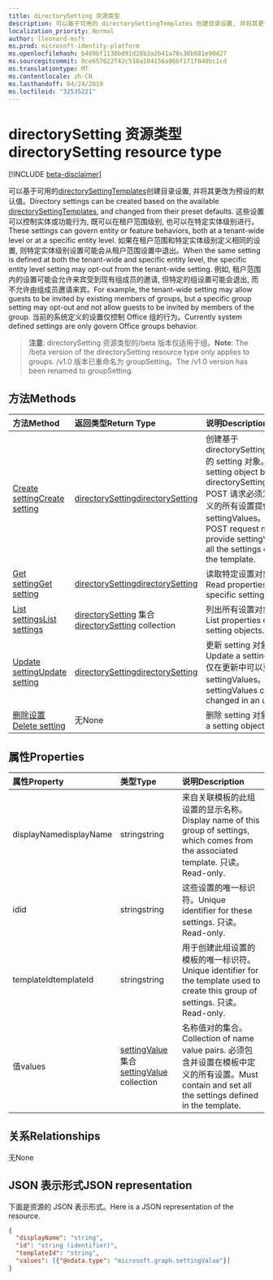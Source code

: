 ```yaml
---
title: directorySetting 资源类型
description: 可以基于可用的 directorySettingTemplates 创建目录设置, 并将其更改为预设的默认值。 这些设置可以控制实体或功能行为, 既可以在租户范围级别, 也可以在特定实体级别进行。 如果在租户范围和特定实体级别定义相同的设置, 则特定实体级别设置可能会从租户范围设置中退出。  例如, 租户范围内的设置可能会允许来宾受到现有组成员的邀请, 但特定的组设置可能会退出, 而不允许由组成员邀请来宾。 当前的系统定义的设置仅控制 Office 组的行为。
localization_priority: Normal
author: lleonard-msft
ms.prod: microsoft-identity-platform
ms.openlocfilehash: b489bf1130bd91d28b3a2b41a78c38b881e90d27
ms.sourcegitcommit: 0ce657622f42c510a104156a96bf1f1f040bc1cd
ms.translationtype: MT
ms.contentlocale: zh-CN
ms.lasthandoff: 04/24/2019
ms.locfileid: "32535221"
---
```

# <a name="directorysetting-resource-type"></a><span data-ttu-id="4c644-107">directorySetting 资源类型</span><span class="sxs-lookup"><span data-stu-id="4c644-107">directorySetting resource type</span></span>

[!INCLUDE [beta-disclaimer](../../includes/beta-disclaimer.md)]

<span data-ttu-id="4c644-108">可以基于可用的[directorySettingTemplates](directorysettingtemplate.md)创建目录设置, 并将其更改为预设的默认值。</span><span class="sxs-lookup"><span data-stu-id="4c644-108">Directory settings can be created based on the available [directorySettingTemplates](directorysettingtemplate.md), and changed from their preset defaults.</span></span> <span data-ttu-id="4c644-109">这些设置可以控制实体或功能行为, 既可以在租户范围级别, 也可以在特定实体级别进行。</span><span class="sxs-lookup"><span data-stu-id="4c644-109">These settings can govern entity or feature behaviors, both at a tenant-wide level or at a specific entity level.</span></span> <span data-ttu-id="4c644-110">如果在租户范围和特定实体级别定义相同的设置, 则特定实体级别设置可能会从租户范围设置中退出。</span><span class="sxs-lookup"><span data-stu-id="4c644-110">When the same setting is defined at both the tenant-wide and specific entity level, the specific entity level setting may opt-out from the tenant-wide setting.</span></span>  <span data-ttu-id="4c644-111">例如, 租户范围内的设置可能会允许来宾受到现有组成员的邀请, 但特定的组设置可能会退出, 而不允许由组成员邀请来宾。</span><span class="sxs-lookup"><span data-stu-id="4c644-111">For example, the tenant-wide setting may allow guests to be invited by existing members of groups, but a specific group setting may opt-out and not allow guests to be invited by members of the group.</span></span> <span data-ttu-id="4c644-112">当前的系统定义的设置仅控制 Office 组的行为。</span><span class="sxs-lookup"><span data-stu-id="4c644-112">Currently system defined settings are only govern Office groups behavior.</span></span>

> <span data-ttu-id="4c644-113">**注意**: directorySetting 资源类型的/beta 版本仅适用于组。</span><span class="sxs-lookup"><span data-stu-id="4c644-113">**Note**: The /beta version of the directorySetting resource type only applies to groups.</span></span> <span data-ttu-id="4c644-114">/v1.0 版本已重命名为 groupSetting。</span><span class="sxs-lookup"><span data-stu-id="4c644-114">The /v1.0 version has been renamed to groupSetting.</span></span>

## <a name="methods"></a><span data-ttu-id="4c644-115">方法</span><span class="sxs-lookup"><span data-stu-id="4c644-115">Methods</span></span>

| <span data-ttu-id="4c644-116">方法</span><span class="sxs-lookup"><span data-stu-id="4c644-116">Method</span></span>           | <span data-ttu-id="4c644-117">返回类型</span><span class="sxs-lookup"><span data-stu-id="4c644-117">Return Type</span></span>    |<span data-ttu-id="4c644-118">说明</span><span class="sxs-lookup"><span data-stu-id="4c644-118">Description</span></span>|
|:---------------|:--------|:----------|
|[<span data-ttu-id="4c644-119">Create setting</span><span class="sxs-lookup"><span data-stu-id="4c644-119">Create setting</span></span>](../api/directorysetting-post-settings.md) | [<span data-ttu-id="4c644-120">directorySetting</span><span class="sxs-lookup"><span data-stu-id="4c644-120">directorySetting</span></span>](directorysetting.md) |<span data-ttu-id="4c644-121">创建基于 directorySettingTemplate 的 setting 对象。</span><span class="sxs-lookup"><span data-stu-id="4c644-121">Create a setting object based on a directorySettingTemplate.</span></span> <span data-ttu-id="4c644-122">POST 请求必须为模板中定义的所有设置提供 settingValues。</span><span class="sxs-lookup"><span data-stu-id="4c644-122">The POST request must provide settingValues for all the settings defined in the template.</span></span>|
|[<span data-ttu-id="4c644-123">Get setting</span><span class="sxs-lookup"><span data-stu-id="4c644-123">Get setting</span></span>](../api/directorysetting-get.md) | [<span data-ttu-id="4c644-124">directorySetting</span><span class="sxs-lookup"><span data-stu-id="4c644-124">directorySetting</span></span>](directorysetting.md) |<span data-ttu-id="4c644-125">读取特定设置对象的属性。</span><span class="sxs-lookup"><span data-stu-id="4c644-125">Read properties of a specific setting object.</span></span>|
|[<span data-ttu-id="4c644-126">List settings</span><span class="sxs-lookup"><span data-stu-id="4c644-126">List settings</span></span>](../api/directorysetting-list.md) | <span data-ttu-id="4c644-127">[directorySetting](directorysetting.md) 集合</span><span class="sxs-lookup"><span data-stu-id="4c644-127">[directorySetting](directorysetting.md) collection</span></span> |<span data-ttu-id="4c644-128">列出所有设置对象的属性。</span><span class="sxs-lookup"><span data-stu-id="4c644-128">List properties of all setting objects.</span></span>|
|[<span data-ttu-id="4c644-129">Update setting</span><span class="sxs-lookup"><span data-stu-id="4c644-129">Update setting</span></span>](../api/directorysetting-update.md) | [<span data-ttu-id="4c644-130">directorySetting</span><span class="sxs-lookup"><span data-stu-id="4c644-130">directorySetting</span></span>](directorysetting.md)  |<span data-ttu-id="4c644-131">更新 setting 对象。</span><span class="sxs-lookup"><span data-stu-id="4c644-131">Update a setting object.</span></span> <span data-ttu-id="4c644-132">仅在更新中可以更改 settingValues。</span><span class="sxs-lookup"><span data-stu-id="4c644-132">Only settingValues can be changed in an update.</span></span>|
|[<span data-ttu-id="4c644-133">删除设置</span><span class="sxs-lookup"><span data-stu-id="4c644-133">Delete setting</span></span>](../api/directorysetting-delete.md) | <span data-ttu-id="4c644-134">无</span><span class="sxs-lookup"><span data-stu-id="4c644-134">None</span></span> |<span data-ttu-id="4c644-135">删除 setting 对象。</span><span class="sxs-lookup"><span data-stu-id="4c644-135">Delete a setting object.</span></span> |

## <a name="properties"></a><span data-ttu-id="4c644-136">属性</span><span class="sxs-lookup"><span data-stu-id="4c644-136">Properties</span></span>
| <span data-ttu-id="4c644-137">属性</span><span class="sxs-lookup"><span data-stu-id="4c644-137">Property</span></span>     | <span data-ttu-id="4c644-138">类型</span><span class="sxs-lookup"><span data-stu-id="4c644-138">Type</span></span>   |<span data-ttu-id="4c644-139">说明</span><span class="sxs-lookup"><span data-stu-id="4c644-139">Description</span></span>|
|:---------------|:--------|:----------|
|<span data-ttu-id="4c644-140">displayName</span><span class="sxs-lookup"><span data-stu-id="4c644-140">displayName</span></span>|<span data-ttu-id="4c644-141">string</span><span class="sxs-lookup"><span data-stu-id="4c644-141">string</span></span>|<span data-ttu-id="4c644-142">来自关联模板的此组设置的显示名称。</span><span class="sxs-lookup"><span data-stu-id="4c644-142">Display name of this group of settings, which comes from the associated template.</span></span> <span data-ttu-id="4c644-143">只读。</span><span class="sxs-lookup"><span data-stu-id="4c644-143">Read-only.</span></span>|
|<span data-ttu-id="4c644-144">id</span><span class="sxs-lookup"><span data-stu-id="4c644-144">id</span></span>|<span data-ttu-id="4c644-145">string</span><span class="sxs-lookup"><span data-stu-id="4c644-145">string</span></span>| <span data-ttu-id="4c644-146">这些设置的唯一标识符。</span><span class="sxs-lookup"><span data-stu-id="4c644-146">Unique identifier for these settings.</span></span> <span data-ttu-id="4c644-147">只读。</span><span class="sxs-lookup"><span data-stu-id="4c644-147">Read-only.</span></span>|
|<span data-ttu-id="4c644-148">templateId</span><span class="sxs-lookup"><span data-stu-id="4c644-148">templateId</span></span>|<span data-ttu-id="4c644-149">string</span><span class="sxs-lookup"><span data-stu-id="4c644-149">string</span></span>| <span data-ttu-id="4c644-150">用于创建此组设置的模板的唯一标识符。</span><span class="sxs-lookup"><span data-stu-id="4c644-150">Unique identifier for the template used to create this group of settings.</span></span> <span data-ttu-id="4c644-151">只读。</span><span class="sxs-lookup"><span data-stu-id="4c644-151">Read-only.</span></span>|
|<span data-ttu-id="4c644-152">值</span><span class="sxs-lookup"><span data-stu-id="4c644-152">values</span></span>|<span data-ttu-id="4c644-153">[settingValue](settingvalue.md)集合</span><span class="sxs-lookup"><span data-stu-id="4c644-153">[settingValue](settingvalue.md) collection</span></span>| <span data-ttu-id="4c644-154">名称值对的集合。</span><span class="sxs-lookup"><span data-stu-id="4c644-154">Collection of name value pairs.</span></span> <span data-ttu-id="4c644-155">必须包含并设置在模板中定义的所有设置。</span><span class="sxs-lookup"><span data-stu-id="4c644-155">Must contain and set all the settings defined in the template.</span></span>|

## <a name="relationships"></a><span data-ttu-id="4c644-156">关系</span><span class="sxs-lookup"><span data-stu-id="4c644-156">Relationships</span></span>
<span data-ttu-id="4c644-157">无</span><span class="sxs-lookup"><span data-stu-id="4c644-157">None</span></span>


## <a name="json-representation"></a><span data-ttu-id="4c644-158">JSON 表示形式</span><span class="sxs-lookup"><span data-stu-id="4c644-158">JSON representation</span></span>

<span data-ttu-id="4c644-159">下面是资源的 JSON 表示形式。</span><span class="sxs-lookup"><span data-stu-id="4c644-159">Here is a JSON representation of the resource.</span></span>

<!-- {
  "blockType": "resource",
  "optionalProperties": [

  ],
  "@odata.type": "microsoft.graph.directorySetting"
}-->

```json
{
  "displayName": "string",
  "id": "string (identifier)",
  "templateId": "string",
  "values": [{"@odata.type": "microsoft.graph.settingValue"}]
}

```

<!-- uuid: 8fcb5dbc-d5aa-4681-8e31-b001d5168d79
2015-10-25 14:57:30 UTC -->
<!--
{
  "type": "#page.annotation",
  "description": "directorySetting resource",
  "keywords": "",
  "section": "documentation",
  "tocPath": "",
  "suppressions": [
    "Error: /api-reference/beta/resources/directorysetting.md:\r\n      Exception processing links.\r\n    System.ArgumentException: Link Definition was null. Link text: !INCLUDE [beta-disclaimer](../../includes/beta-disclaimer.md)\r\n      at ApiDoctor.Validation.DocFile.get_LinkDestinations()\r\n      at ApiDoctor.Validation.DocSet.ValidateLinks(Boolean includeWarnings, String[] relativePathForFiles, IssueLogger issues, Boolean requireFilenameCaseMatch, Boolean printOrphanedFiles)"
  ]
}
-->
